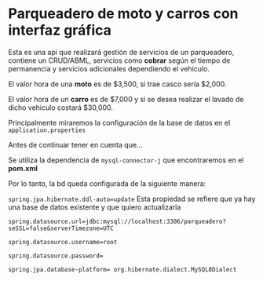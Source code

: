 # Parqueadero de moto y carros con interfaz gráfica

Esta es una api que realizará gestión de servicios de un parqueadero, contiene un CRUD/ABML, servicios como **cobrar** según el tiempo de permanencia y servicios adicionales dependiendo el vehiculo.

El valor hora de una **moto** es de $3,500, si trae casco sería $2,000.

El valor hora de un **carro** es de $7,000 y si se desea realizar el lavado de dicho vehiculo costará $30,000. 

Principalmente miraremos la configuración de la base de datos en el `application.properties`

Antes de continuar tener en cuenta que...

Se utiliza la dependencia de `mysql-connector-j` que encontraremos en el **pom.xml**

Por lo tanto, la bd queda configurada de la siguiente manera:

`spring.jpa.hibernate.ddl-auto=update` Esta propiedad se refiere que ya hay una base de datos existente y que quiero actualizarla 

`spring.datasource.url=jdbc:mysql://localhost:3306/parqueadero?seSSL=false&serverTimezone=UTC` 

`spring.datasource.username=root`

`spring.datasource.password=`

`spring.jpa.database-platform= org.hibernate.dialect.MySQL8Dialect`
